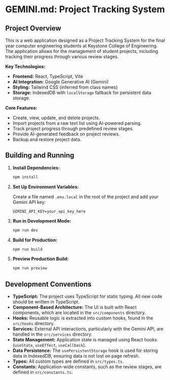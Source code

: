 # GEMINI.md: Project Tracking System

## Project Overview

This is a web application designed as a Project Tracking System for the final year computer engineering students at Keystone College of Engineering. The application allows for the management of student projects, including tracking their progress through various review stages.

**Key Technologies:**

*   **Frontend:** React, TypeScript, Vite
*   **AI Integration:** Google Generative AI (Gemini)
*   **Styling:** Tailwind CSS (inferred from class names)
*   **Storage:** IndexedDB with `localStorage` fallback for persistent data storage.

**Core Features:**

*   Create, view, update, and delete projects.
*   Import projects from a raw text list using AI-powered parsing.
*   Track project progress through predefined review stages.
*   Provide AI-generated feedback on project reviews.
*   Backup and restore project data.

## Building and Running

1.  **Install Dependencies:**

    ```bash
    npm install
    ```

2.  **Set Up Environment Variables:**

    Create a file named `.env.local` in the root of the project and add your Gemini API key:

    ```
    GEMINI_API_KEY=your_api_key_here
    ```

3.  **Run in Development Mode:**

    ```bash
    npm run dev
    ```

4.  **Build for Production:**

    ```bash
    npm run build
    ```

5.  **Preview Production Build:**

    ```bash
    npm run preview
    ```

## Development Conventions

*   **TypeScript:** The project uses TypeScript for static typing. All new code should be written in TypeScript.
*   **Component-Based Architecture:** The UI is built with React components, which are located in the `src/components` directory.
*   **Hooks:** Reusable logic is extracted into custom hooks, found in the `src/hooks` directory.
*   **Services:** External API interactions, particularly with the Gemini API, are handled in the `src/services` directory.
*   **State Management:** Application state is managed using React hooks (`useState`, `useEffect`, `useCallback`).
*   **Data Persistence:** The `usePersistentStorage` hook is used for storing data in IndexedDB, ensuring data is not lost on page refresh.
*   **Types:** All custom types are defined in `src/types.ts`.
*   **Constants:** Application-wide constants, such as the review stages, are defined in `src/constants.ts`.
